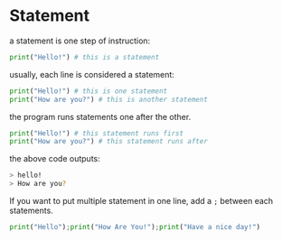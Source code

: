 # Statement

a statement is one step of instruction:
```py
print("Hello!") # this is a statement
```
usually, each line is considered a statement:
```py
print("Hello!") # this is one statement
print("How are you?") # this is another statement
```
the program runs statements one after the other.
```py
print("Hello!") # this statement runs first
print("How are you?") # this statement runs after
```
the above code outputs:
```sh
> hello!
> How are you?
```
If you want to put multiple statement in one line, add a ```;``` between each statements.

```py
print("Hello");print("How Are You!");print("Have a nice day!")
```